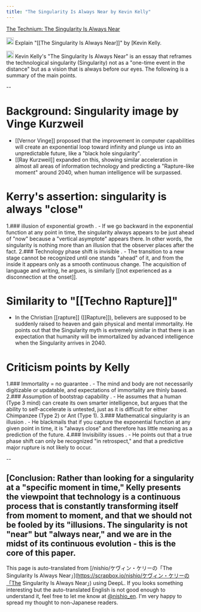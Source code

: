 ```yaml
---
title: "The Singularity Is Always Near by Kevin Kelly"
---
```


[The Technium: The Singularity Is Always Near](https://kk.org/thetechnium/the-singularity/)

<img src='https://scrapbox.io/api/pages/nishio-en/nishio/icon' alt='nishio.icon' height="19.5"/> Explain "[[The Singularity Is Always Near]]" by [Kevin Kelly.

<img src='https://scrapbox.io/api/pages/nishio-en/o4-mini-high/icon' alt='o4-mini-high.icon' height="19.5"/>
Kevin Kelly's "The Singularity Is Always Near" is an essay that reframes the technological singularity (Singularity) not as a "one-time event in the distance" but as a vision that is always before our eyes. The following is a summary of the main points.

--

# Background: Singularity image by Vinge Kurzweil
- [[Vernor Vinge]] proposed that the improvement in computer capabilities will create an exponential loop toward infinity and plunge us into an unpredictable future, like a "black hole singularity".
- [[Ray Kurzweil]] expanded on this, showing similar acceleration in almost all areas of information technology and predicting a "Rapture-like moment" around 2040, when human intelligence will be surpassed.

# Kerry's assertion: singularity is always "close"
1.### illusion of exponential growth
.
    - If we go backward in the exponential function at any point in time, the singularity always appears to be just ahead of "now" because a "vertical asymptote" appears there. In other words, the singularity is nothing more than an illusion that the observer places after the fact.
2.### Technology phase shift is invisible
.
    - The transition to a new stage cannot be recognized until one stands "ahead" of it, and from the inside it appears only as a smooth continuous change. The acquisition of language and writing, he argues, is similarly [[not experienced as a disconnection at the onset]].

# Similarity to "[[Techno Rapture]]"
- In the Christian [[rapture]] ([[Rapture]]), believers are supposed to be suddenly raised to heaven and gain physical and mental immortality. He points out that the Singularity myth is extremely similar in that there is an expectation that humanity will be immortalized by advanced intelligence when the Singularity arrives in 2040.

# Criticism points by Kelly
1.### Immortality = no guarantee
.
    - The mind and body are not necessarily digitizable or updatable, and expectations of immortality are thinly based.
2.### Assumption of bootstrap capability
.
    - He assumes that a human (Type 3 mind) can create its own smarter intelligence, but argues that the ability to self-accelerate is untested, just as it is difficult for either Chimpanzee (Type 2) or Ant (Type 1).
3.### Mathematical singularity is an illusion
.
    - He blackmails that if you capture the exponential function at any given point in time, it is "always close" and therefore has little meaning as a prediction of the future.
4.### Invisibility issues
.
    - He points out that a true phase shift can only be recognized "in retrospect," and that a predictive major rupture is not likely to occur.

--

[Conclusion: Rather than looking for a singularity at a "specific moment in time," Kelly presents the viewpoint that technology is a continuous process that is constantly transforming itself from moment to moment, and that we should not be fooled by its "illusions. The singularity is not "near" but "always near," and we are in the midst of its continuous evolution - this is the core of this paper.
---
This page is auto-translated from [/nishio/ケヴィン・ケリーの「The Singularity Is Always Near」](https://scrapbox.io/nishio/ケヴィン・ケリーの「The Singularity Is Always Near」) using DeepL. If you looks something interesting but the auto-translated English is not good enough to understand it, feel free to let me know at [@nishio_en](https://twitter.com/nishio_en). I'm very happy to spread my thought to non-Japanese readers.